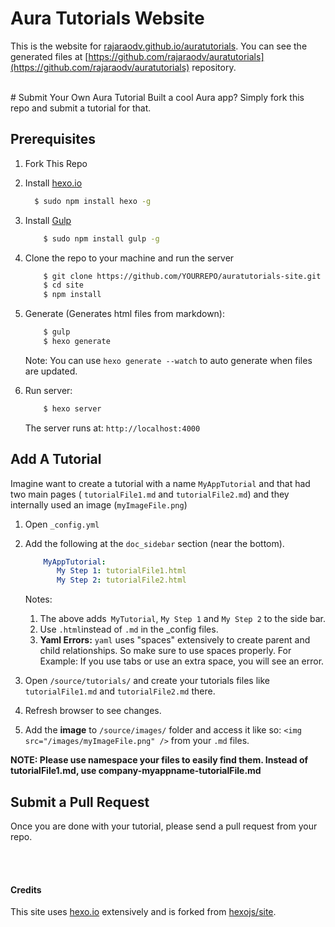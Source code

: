 
# Aura Tutorials Website

This is the website for [rajaraodv.github.io/auratutorials](https://rajaraodv.github.io/auratutorials).
You can see the generated files at [https://github.com/rajaraodv/auratutorials](https://github.com/rajaraodv/auratutorials) repository.

<br>
# Submit Your Own Aura Tutorial
Built a cool Aura app? Simply fork this repo and submit a tutorial for that.

## Prerequisites
1.  Fork This Repo
		
2. Install [hexo.io](http://hexo.io/)

	``` bash
	  $ sudo npm install hexo -g
	```
	
3. Install [Gulp](http://gulpjs.com/)
	
	``` bash
		$ sudo npm install gulp -g
	
	```
	
4. Clone the repo to your machine and run the server

	``` bash
		$ git clone https://github.com/YOURREPO/auratutorials-site.git
		$ cd site
		$ npm install
	```
		
5. Generate (Generates html files from markdown):
		
	``` bash
		$ gulp
		$ hexo generate
	```
	Note: You can use `hexo generate --watch` to auto generate when files are updated.
		
6. Run server:
		
	``` bash
		$ hexo server
	```
 	The server runs at: `http://localhost:4000`


## Add A Tutorial
Imagine want to create a tutorial with a name `MyAppTutorial` and that had two main pages ( `tutorialFile1.md` and `tutorialFile2.md`) and they internally used an image (`myImageFile.png`) 

1. Open `_config.yml`
2. Add the following at the `doc_sidebar` section (near the bottom).

	```yaml	
		MyAppTutorial:
		   My Step 1: tutorialFile1.html
		   My Step 2: tutorialFile2.html
	```
	Notes:
	1. The above adds` MyTutorial`, `My Step 1` and `My Step 2` to the side bar.
	2. Use `.html`instead of `.md` in the _config files.
	3. **Yaml Errors:** `yaml` uses "spaces" extensively to create parent and child relationships. So make sure to use spaces properly. 
		For Example: If you use tabs or use an extra space, you will see an error.
	
3. Open `/source/tutorials/` and create your tutorials files like `tutorialFile1.md` and `tutorialFile2.md` there. 
4. Refresh browser to see changes.
5. Add the **image** to `/source/images/` folder and access it like so: `<img src="/images/myImageFile.png" />` from your `.md` files.

**NOTE: Please use namespace your files to easily find them. Instead of tutorialFile1.md, use company-myappname-tutorialFile.md**

## Submit a Pull Request
Once you are done with your tutorial, please send a pull request from your repo.

<br>
<br>

#### Credits
This site uses [hexo.io](http://hexo.io/) extensively and is forked from [hexojs/site](https://github.com/hexojs/site).
